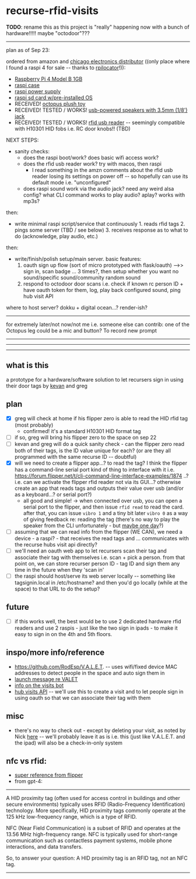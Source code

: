 # recurse-rfid-visits

**TODO**: rename this as this project is "really" happening now with a bunch of hardware!!!!! maybe "octodoor"???

---

plan as of Sep 23:

ordered from amazon and [chicago electronics distributor](https://chicagodist.com/) ((only place where I found a raspi 4 for sale -- thanks to [rpilocator](https://rpilocator.com/)!)):
- [Raspberry Pi 4 Model B 1GB](https://chicagodist.com/products/raspberry-pi-4-model-b-1gb)
- [raspi case](https://chicagodist.com/products/raspberry-pi-4-case-red-white)
- [raspi power supply](https://chicagodist.com/products/raspberry-pi-4-psu-us-white)
- [raspi sd card w/pre-installed OS ](https://chicagodist.com/products/raspberry-pi-official-noobs-microsd-card)
- RECEIVED! [octopus plush toy](https://www.amazon.com/gp/product/B07WC3YWBB/)
- RECEIVED! TESTED / WORKS! [usb-powered speakers with 3.5mm (1/8') jack](https://www.amazon.com/gp/product/B07D7TV5J3/)
- RECEIVED! TESTED / WORKS! [rfid usb reader](https://www.amazon.com/gp/product/B07TMNZPXK/) -- seemingly compatible with H10301 HID fobs i.e. RC door knobs!! (TBD)

NEXT STEPS:
- sanity checks:
  - does the raspi boot/work? does basic wifi access work?
  - does the rfid usb reader work? try with macos, then raspi
    - I read something in the amzn comments about the rfid usb reader losing its settings on power off -- so hopefully can use its default mode i.e. "unconfigured"
  - does raspi sound work via the audio jack? need any weird alsa config? what CLI command works to play audio? aplay? works with mp3s?

then:
- write minimal raspi script/service that continuously 1. reads rfid tags 2. pings some server (TBD / see below) 3. receives response as to what to do (acknowledge, play audio, etc.)

then:
- write/finish/polish setup/main server. basic features:
  1. oauth sign up flow (sort of micro prototyped with flask/oauth) -->> sign in, scan badge ... 3 times?, then setup whether you want no sound/specific sound/community random sound
  2. respond to octodoor door scans i.e. check if known rc person ID + have oauth token for them, log, play back configured sound, ping hub visit API

where to host server? dokku + digital ocean...? render-ish?

-----------
for extremely later/not now/not me i.e. someone else can contrib: one of the Octopus leg could be a mic and button? To record new prompt

---
---
---

## what is this

a prototype for a hardware/software solution to let recursers sign in using their door tags by [kevan](https://github.com/khollbach) and greg

## plan

- [X] greg will check at home if his flipper zero is able to read the HID rfid tag (most probably)
  - confirmed! it's a standard H10301 HID format tag
- [ ] if so, greg will bring his flipper zero to the space on sep 22
- [ ] kevan and greg will do a quick sanity check - can the flipper zero read both of their tags, is the ID value unique for each? (or are they all programmed with the same recurse ID -- doubtful)
- [X] will we need to create a flipper app...? to read the tag? I think the flipper has a command-line serial port kind of thing to interface with it i.e. https://forum.flipper.net/t/cli-command-line-interface-examples/1874 ..? i.e. can we activate the flipper rfid reader not via its GUI...? otherwise create an app that reads tags and outputs their value over usb (and/or as a keyboard...? or serial port?)
  - all good and simple! -> when connected over usb, you can open a serial port to the flipper, and then issue `rfid read` to read the card. after that, you can issue `vibro 1` and a tiny bit later `vibro 0` as a way of giving feedback re: reading the tag (there's no way to play the speaker from the CLI unfortunately - but [maybe one day](https://github.com/xMasterX/all-the-plugins/issues/18)?)
- [ ] assuming that we can read info from the flipper (WE CAN), we need a device - a raspi? - that receives the read tags and ... communicates with the recurse hubs visit api directly?
- [ ] we'll need an oauth web app to let recursers scan their tag and associate their tag with themselves i.e. scan + pick a person. from that point on, we can store recurser person ID - tag ID and sign them any time in the future when they 'scan in'
- [ ] the raspi should host/serve its web server locally -- something like tagsignin.local in /etc/hostname? and then you'd go locally (while at the space) to that URL to do the setup?

## future

- [ ] if this works well, the best would be to use 2 dedicated hardware rfid readers and use 2 raspis - just like the two sign in ipads - to make it easy to sign in on the 4th and 5th floors.

## inspo/more info/reference

- https://github.com/RodEsp/V.A.L.E.T. -- uses wifi/fixed device MAC addresses to detect people in the space and auto sign them in
- [launch message re VALET](https://recurse.zulipchat.com/#narrow/stream/398504-397-Bridge/topic/V.2EA.2EL.2EE.2ET.2E/near/388175215)
- [info on the visits bot](https://recurse.zulipchat.com/#narrow/stream/398504-397-Bridge/topic/visits-bot!)
- [hub visits API](https://github.com/recursecenter/wiki/wiki/Recurse-Center-API#hub-visits) -- we'll use this to create a visit and to let people sign in using oauth so that we can associate their tag with them

## misc

- there's no way to check out - except by deleting your visit, as noted by Nick [here](https://recurse.zulipchat.com/#narrow/stream/398504-397-Bridge/topic/visits-bot!/near/384055535) -- we'll probably leave it as is i.e. this (just like V.A.L.E.T. and the ipad) will also be a check-in-only system

## nfc vs rfid:

- [super reference from flipper](https://blog.flipper.net/rfid/)
- from gpt-4:

---

A HID proximity tag (often used for access control in buildings and other secure environments) typically uses RFID (Radio-Frequency Identification) technology. More specifically, HID proximity tags commonly operate at the 125 kHz low-frequency range, which is a type of RFID.

NFC (Near Field Communication) is a subset of RFID and operates at the 13.56 MHz high-frequency range. NFC is typically used for short-range communication such as contactless payment systems, mobile phone interactions, and data transfers.

So, to answer your question: A HID proximity tag is an RFID tag, not an NFC tag.

---

